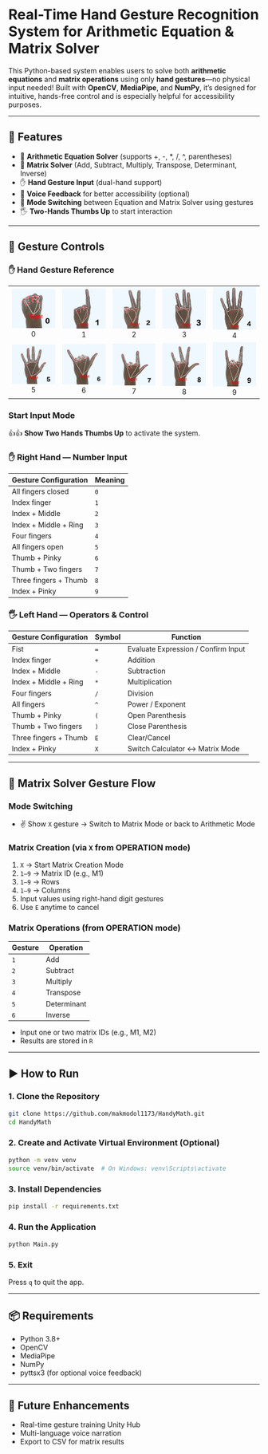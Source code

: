 # Real-Time Hand Gesture Recognition System for Arithmetic Equation & Matrix Solver

This Python-based system enables users to solve both **arithmetic equations** and **matrix operations** using only **hand gestures**—no physical input needed! Built with **OpenCV**, **MediaPipe**, and **NumPy**, it’s designed for intuitive, hands-free control and is especially helpful for accessibility purposes.

---

## 🚀 Features

- 🧮 **Arithmetic Equation Solver** (supports +, -, *, /, ^, parentheses)
- 🟰 **Matrix Solver** (Add, Subtract, Multiply, Transpose, Determinant, Inverse)
- ✋ **Hand Gesture Input** (dual-hand support)
- 🧏 **Voice Feedback** for better accessibility (optional)
- 🔁 **Mode Switching** between Equation and Matrix Solver using gestures
- 🖐️ **Two-Hands Thumbs Up** to start interaction

---

## 🧠 Gesture Controls

### ✋ Hand Gesture Reference

<table>
  <tr>
    <td align="center"><img src="images/0.jpg" width="100"/><br/>0</td>
    <td align="center"><img src="images/1.jpg" width="100"/><br/>1</td>
    <td align="center"><img src="images/2.jpg" width="100"/><br/>2</td>
    <td align="center"><img src="images/3.jpg" width="100"/><br/>3</td>
    <td align="center"><img src="images/4.jpg" width="100"/><br/>4</td>
  </tr>
  <tr>
    <td align="center"><img src="images/5.jpg" width="100"/><br/>5</td>
    <td align="center"><img src="images/6.jpg" width="100"/><br/>6</td>
    <td align="center"><img src="images/7.jpg" width="100"/><br/>7</td>
    <td align="center"><img src="images/8.jpg" width="100"/><br/>8</td>
    <td align="center"><img src="images/9.jpg" width="100"/><br/>9</td>
  </tr>
</table>

### Start Input Mode

👍👍 **Show Two Hands Thumbs Up** to activate the system.

### ✋ Right Hand — **Number Input**

| Gesture Configuration    | Meaning |
|--------------------------|---------|
|  All fingers closed      | `0`     |
|  Index finger            | `1`     |
|  Index + Middle          | `2`     |
|  Index + Middle + Ring   | `3`     |
|  Four fingers            | `4`     |
|  All fingers open        | `5`     |
|  Thumb + Pinky           | `6`     |
|  Thumb + Two fingers     | `7`     |
|  Three fingers + Thumb   | `8`     |
|  Index + Pinky           | `9`     |

### 🖐️ Left Hand — **Operators & Control**

| Gesture Configuration    | Symbol | Function                            |
|--------------------------|--------|-------------------------------------|
|  Fist                    | `=`    | Evaluate Expression / Confirm Input |
|  Index finger            | `+`    | Addition                            |
|  Index + Middle          | `-`    | Subtraction                         |
|  Index + Middle + Ring   | `*`    | Multiplication                      |
|  Four fingers            | `/`    | Division                            |
|  All fingers             | `^`    | Power / Exponent                    |
|  Thumb + Pinky           | `(`    | Open Parenthesis                    |
|  Thumb + Two fingers     | `)`    | Close Parenthesis                   |
|  Three fingers + Thumb   | `E`    | Clear/Cancel                        |
|  Index + Pinky           | `X`    | Switch Calculator <-> Matrix Mode   |

---

## 🔁 Matrix Solver Gesture Flow

### Mode Switching

- ✌️ Show `X` gesture → Switch to Matrix Mode or back to Arithmetic Mode

### Matrix Creation (via `X` from OPERATION mode)

1. `X` → Start Matrix Creation Mode
2. `1–9` → Matrix ID (e.g., M1)
3. `1–9` → Rows
4. `1–9` → Columns
5. Input values using right-hand digit gestures
6. Use `E` anytime to cancel

### Matrix Operations (from OPERATION mode)

| Gesture | Operation     |
|---------|---------------|
| `1`     | Add           |
| `2`     | Subtract      |
| `3`     | Multiply      |
| `4`     | Transpose     |
| `5`     | Determinant   |
| `6`     | Inverse       |

- Input one or two matrix IDs (e.g., M1, M2)
- Results are stored in `R`

---

## ▶️ How to Run

### 1. Clone the Repository

```bash
git clone https://github.com/makmodol1173/HandyMath.git
cd HandyMath
```

### 2. Create and Activate Virtual Environment (Optional)

```bash
python -m venv venv
source venv/bin/activate  # On Windows: venv\Scripts\activate
```

### 3. Install Dependencies

```bash
pip install -r requirements.txt
```

### 4. Run the Application

```bash
python Main.py
```

### 5. Exit

Press `q` to quit the app.

---

## 📦 Requirements

- Python 3.8+
- OpenCV
- MediaPipe
- NumPy
- pyttsx3 (for optional voice feedback)

---

## 🔮 Future Enhancements

- Real-time gesture training Unity Hub
- Multi-language voice narration
- Export to CSV for matrix results